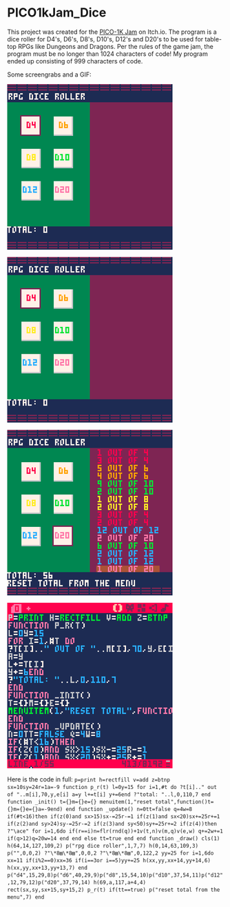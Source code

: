 # PICO1kJam_Dice
This project was created for the [PICO-1K Jam](https://itch.io/jam/pico-1k) on Itch.io.
The program is a dice roller for D4's, D6's, D8's, D10's, D12's and D20's to be used for table-top RPGs like Dungeons and Dragons.
Per the rules of the game jam, the program must be no longer than 1024 characters of code!
My program ended up consisting of 999 characters of code.

Some screengrabs and a GIF:

![Game Running](images/dice_running.gif)

![Screen with no dice rolled](images/dice_0.png)

![Screen with dice rolled](images/dice_1.png)

![Code in the program](images/dice_2.png)

Here is the code in full:
`p=print h=rectfill v=add z=btnp sx=10sy=24r=1a=-9
function p_r(t)
l=0y=15
for i=1,#t do
?t[i].." out of "..m[i],70,y,e[i]
a=y
l+=t[i]
y+=6end
?"total: "..l,0,110,7
end
function _init()
t={}m={}e={}
menuitem(1,"reset total",function()t={}m={}e={}a=-9end)
end
function _update()
n=0tt=false q=4w=8
if(#t<16)then
if(z(0)and sx>15)sx-=25r-=1
if(z(1)and sx<20)sx+=25r+=1
if(z(2)and sy>24)sy-=25r-=2
if(z(3)and sy<50)sy+=25r+=2
if(z(4))then
?"\ace"
for i=1,6do
if(r==i)n=flr(rnd(q))+1v(t,n)v(m,q)v(e,w)
q+=2w+=1
if(q>12)q=20w=14
end
end
else
tt=true
end
end
function _draw()
cls(1)
h(64,14,127,109,2)
p("rpg dice roller",1,7,7)
h(0,14,63,109,3)
p("",0,0,2)
?"\*8▤\*8▤",0,0,2
?"\*8▤\*8▤",0,122,2
yy=25
for i=1,6do
xx=11
if(i%2==0)xx=36
if(i==3or i==5)yy+=25
h(xx,yy,xx+14,yy+14,6)
h(xx,yy,xx+13,yy+13,7)
end
p("d4",15,29,8)p("d6",40,29,9)p("d8",15,54,10)p("d10",37,54,11)p("d12",12,79,12)p("d20",37,79,14)
h(69,a,117,a+4,4)
rect(sx,sy,sx+15,sy+15,2)
p_r(t)
if(tt==true) p("reset total from the menu",7)
end`
